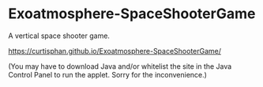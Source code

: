 # Exoatmosphere-SpaceShooterGame
A vertical space shooter game.

https://curtisphan.github.io/Exoatmosphere-SpaceShooterGame/

(You may have to download Java and/or whitelist the site in the Java Control Panel to run the applet. Sorry for the inconvenience.)
